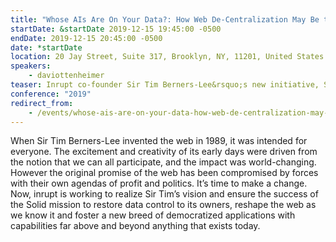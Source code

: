 ```yaml
---
title: "Whose AIs Are On Your Data?: How Web De-Centralization May Be the Civil Rights Battle of Our Time"
startDate: &startDate 2019-12-15 19:45:00 -0500
endDate: 2019-12-15 20:45:00 -0500
date: *startDate
location: 20 Jay Street, Suite 317, Brooklyn, NY, 11201, United States
speakers:
    - daviottenheimer
teaser: Inrupt co-founder Sir Tim Berners-Lee&rsquo;s new initiative, Solid, promises to give control of data back to the users of the web and create a new era of secure innovation. Learn how inrupt aims to fulfil this optimistic vision from the company&rsquo;s Chief Security Architect.
conference: "2019"
redirect_from:
    - /events/whose-ais-are-on-your-data-how-web-de-centralization-may-be-the-civil-rights-battle-of-our-time
---
```


When Sir Tim Berners-Lee invented the web in 1989, it was intended for everyone. The excitement and creativity of its early days were driven from the notion that we can all participate, and the impact was world-changing. However the original promise of the web has been compromised by forces with their own agendas of profit and politics. It&rsquo;s time to make a change. Now, inrupt is working to realize Sir Tim&rsquo;s vision and ensure the success of the Solid mission to restore data control to its owners, reshape the web as we know it and foster a new breed of democratized applications with capabilities far above and beyond anything that exists today.
